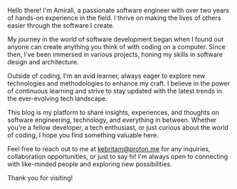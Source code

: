 Hello there! I'm Amirali, a passionate software engineer with over two years of hands-on experience in the field. I thrive on making the lives of others easier through the software I create.

My journey in the world of software development began when I found out anyone can create anything you think of with coding on a computer. Since then, I've been immersed in various projects, honing my skills in software design and architecture.

Outside of coding, I'm an avid learner, always eager to explore new technologies and methodologies to enhance my craft. I believe in the power of continuous learning and strive to stay updated with the latest trends in the ever-evolving tech landscape.

This blog is my platform to share insights, experiences, and thoughts on software engineering, technology, and everything in between. Whether you're a fellow developer, a tech enthusiast, or just curious about the world of coding, I hope you find something valuable here.

Feel free to reach out to me at kebritam@proton.me for any inquiries, collaboration opportunities, or just to say hi! I'm always open to connecting with like-minded people and exploring new possibilities.

Thank you for visiting!